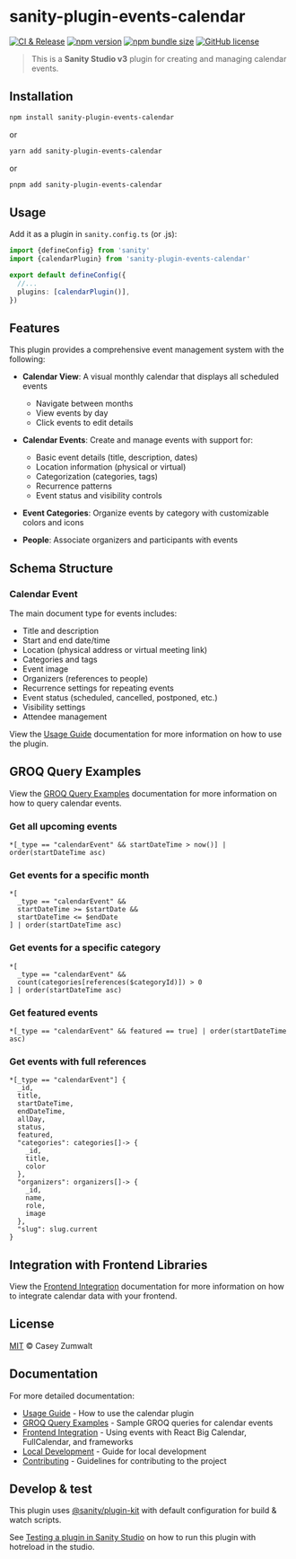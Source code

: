 # sanity-plugin-events-calendar

[![CI & Release](https://github.com/madebyanvil/sanity-plugin-events-calendar/actions/workflows/main.yml/badge.svg)](https://github.com/madebyanvil/sanity-plugin-events-calendar/actions/workflows/main.yml)
[![npm version](https://img.shields.io/npm/v/sanity-plugin-events-calendar.svg?style=flat)](https://www.npmjs.com/package/sanity-plugin-events-calendar)
[![npm bundle size](https://img.shields.io/bundlephobia/minzip/sanity-plugin-events-calendar?label=gzip%20size)](https://bundlephobia.com/package/sanity-plugin-events-calendar)
[![GitHub license](https://img.shields.io/github/license/madebyanvil/sanity-plugin-events-calendar)](https://github.com/madebyanvil/sanity-plugin-events-calendar/blob/main/LICENSE)

> This is a **Sanity Studio v3** plugin for creating and managing calendar events.

## Installation

```sh
npm install sanity-plugin-events-calendar
```

or

```sh
yarn add sanity-plugin-events-calendar
```

or

```sh
pnpm add sanity-plugin-events-calendar
```

## Usage

Add it as a plugin in `sanity.config.ts` (or .js):

```ts
import {defineConfig} from 'sanity'
import {calendarPlugin} from 'sanity-plugin-events-calendar'

export default defineConfig({
  //...
  plugins: [calendarPlugin()],
})
```

## Features

This plugin provides a comprehensive event management system with the following:

- **Calendar View**: A visual monthly calendar that displays all scheduled events

  - Navigate between months
  - View events by day
  - Click events to edit details

- **Calendar Events**: Create and manage events with support for:

  - Basic event details (title, description, dates)
  - Location information (physical or virtual)
  - Categorization (categories, tags)
  - Recurrence patterns
  - Event status and visibility controls

- **Event Categories**: Organize events by category with customizable colors and icons

- **People**: Associate organizers and participants with events

## Schema Structure

### Calendar Event

The main document type for events includes:

- Title and description
- Start and end date/time
- Location (physical address or virtual meeting link)
- Categories and tags
- Event image
- Organizers (references to people)
- Recurrence settings for repeating events
- Event status (scheduled, cancelled, postponed, etc.)
- Visibility settings
- Attendee management

View the [Usage Guide](./docs/usage-guide.md) documentation for more information on how to use the plugin.

## GROQ Query Examples

View the [GROQ Query Examples](./docs/groq-examples.md) documentation for more information on how to query calendar events.

### Get all upcoming events

```groq
*[_type == "calendarEvent" && startDateTime > now()] | order(startDateTime asc)
```

### Get events for a specific month

```groq
*[
  _type == "calendarEvent" &&
  startDateTime >= $startDate &&
  startDateTime <= $endDate
] | order(startDateTime asc)
```

### Get events for a specific category

```groq
*[
  _type == "calendarEvent" &&
  count(categories[references($categoryId)]) > 0
] | order(startDateTime asc)
```

### Get featured events

```groq
*[_type == "calendarEvent" && featured == true] | order(startDateTime asc)
```

### Get events with full references

```groq
*[_type == "calendarEvent"] {
  _id,
  title,
  startDateTime,
  endDateTime,
  allDay,
  status,
  featured,
  "categories": categories[]-> {
    _id,
    title,
    color
  },
  "organizers": organizers[]-> {
    _id,
    name,
    role,
    image
  },
  "slug": slug.current
}
```

## Integration with Frontend Libraries

View the [Frontend Integration](./docs/frontend-integration.md) documentation for more information on how to integrate calendar data with your frontend.

## License

[MIT](LICENSE) © Casey Zumwalt

## Documentation

For more detailed documentation:

- [Usage Guide](./docs/usage-guide.md) - How to use the calendar plugin
- [GROQ Query Examples](./docs/groq-examples.md) - Sample GROQ queries for calendar events
- [Frontend Integration](./docs/frontend-integration.md) - Using events with React Big Calendar, FullCalendar, and frameworks
- [Local Development](./docs/local-development.md) - Guide for local development
- [Contributing](./CONTRIBUTING.md) - Guidelines for contributing to the project

## Develop & test

This plugin uses [@sanity/plugin-kit](https://github.com/sanity-io/plugin-kit)
with default configuration for build & watch scripts.

See [Testing a plugin in Sanity Studio](https://github.com/sanity-io/plugin-kit#testing-a-plugin-in-sanity-studio)
on how to run this plugin with hotreload in the studio.

